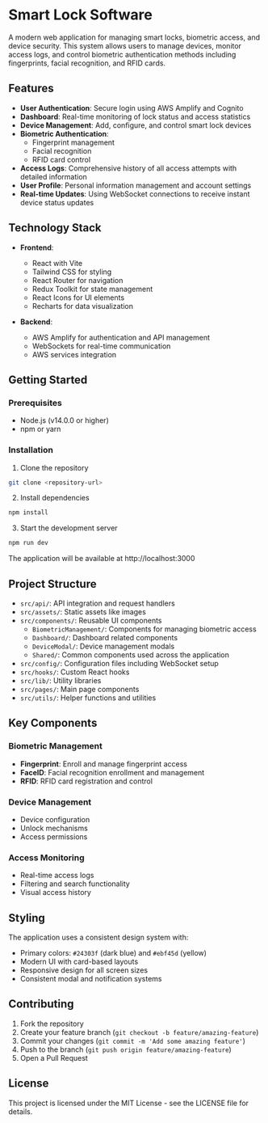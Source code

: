 # Smart Lock Software

A modern web application for managing smart locks, biometric access, and device security. This system allows users to manage devices, monitor access logs, and control biometric authentication methods including fingerprints, facial recognition, and RFID cards.

## Features

- **User Authentication**: Secure login using AWS Amplify and Cognito
- **Dashboard**: Real-time monitoring of lock status and access statistics
- **Device Management**: Add, configure, and control smart lock devices
- **Biometric Authentication**:
  - Fingerprint management
  - Facial recognition
  - RFID card control
- **Access Logs**: Comprehensive history of all access attempts with detailed information
- **User Profile**: Personal information management and account settings
- **Real-time Updates**: Using WebSocket connections to receive instant device status updates

## Technology Stack

- **Frontend**:
  - React with Vite
  - Tailwind CSS for styling
  - React Router for navigation
  - Redux Toolkit for state management
  - React Icons for UI elements
  - Recharts for data visualization
  
- **Backend**:
  - AWS Amplify for authentication and API management
  - WebSockets for real-time communication
  - AWS services integration

## Getting Started

### Prerequisites

- Node.js (v14.0.0 or higher)
- npm or yarn

### Installation

1. Clone the repository
```bash
git clone <repository-url>
```

2. Install dependencies
```bash
npm install
```

3. Start the development server
```bash
npm run dev
```

The application will be available at http://localhost:3000

## Project Structure

- `src/api/`: API integration and request handlers
- `src/assets/`: Static assets like images
- `src/components/`: Reusable UI components
  - `BiometricManagement/`: Components for managing biometric access
  - `Dashboard/`: Dashboard related components
  - `DeviceModal/`: Device management modals
  - `Shared/`: Common components used across the application
- `src/config/`: Configuration files including WebSocket setup
- `src/hooks/`: Custom React hooks
- `src/lib/`: Utility libraries
- `src/pages/`: Main page components
- `src/utils/`: Helper functions and utilities

## Key Components

### Biometric Management

- **Fingerprint**: Enroll and manage fingerprint access
- **FaceID**: Facial recognition enrollment and management
- **RFID**: RFID card registration and control

### Device Management

- Device configuration
- Unlock mechanisms
- Access permissions

### Access Monitoring

- Real-time access logs
- Filtering and search functionality
- Visual access history

## Styling

The application uses a consistent design system with:
- Primary colors: `#24303f` (dark blue) and `#ebf45d` (yellow)
- Modern UI with card-based layouts
- Responsive design for all screen sizes
- Consistent modal and notification systems

## Contributing

1. Fork the repository
2. Create your feature branch (`git checkout -b feature/amazing-feature`)
3. Commit your changes (`git commit -m 'Add some amazing feature'`)
4. Push to the branch (`git push origin feature/amazing-feature`)
5. Open a Pull Request

## License

This project is licensed under the MIT License - see the LICENSE file for details.
